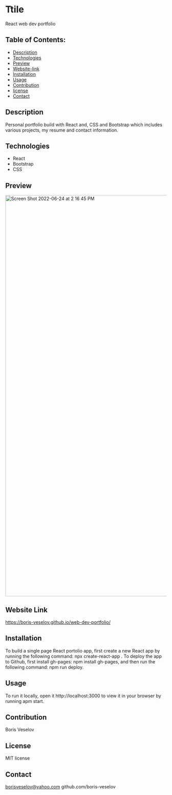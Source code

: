 # Ttile 

React web dev portfolio
  
## Table of Contents:
  
* [Description](#description)
* [Technologies](#technologies)
* [Preview](#preview)
* [Website-link](#website-link)
* [Installation](#installation)
* [Usage](#usage)
* [Contribution](#contribution)
* [license](#license)
* [Contact](#contact)

## Description

Personal portfolio build with React and, CSS and Bootstrap which includes various projects, my resume and contact information.

## Technologies

* React
* Bootstrap
* CSS

## Preview
<img width="1248" alt="Screen Shot 2022-06-24 at 2 16 45 PM" src="https://user-images.githubusercontent.com/96749114/175641271-0c678021-af5e-4e91-878f-31e90f02e08a.png">

## Website Link

https://boris-veselov.github.io/web-dev-portfolio/

## Installation

To build a single page React portolio app, first create a new React app by running the following command: npx create-react-app <projectname>. To deploy the app to Github, first install gh-pages: npm install gh-pages, and then run the following command: npm run deploy.

## Usage

To run it locally, open it http://localhost:3000 to view it in your browser by running apm start.

## Contribution

Boris Veselov

## License
  
MIT license

## Contact

borisveselov@yahoo.com
github.com/boris-veselov
  
